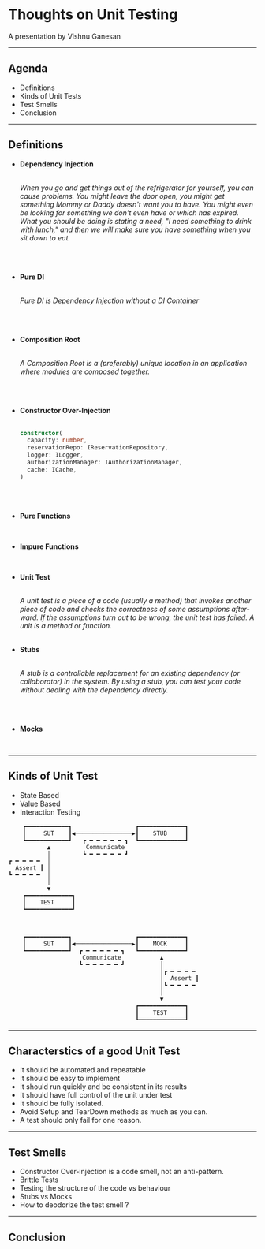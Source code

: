 # Thoughts on Unit Testing

A presentation by Vishnu Ganesan

---

## Agenda

- Definitions
- Kinds of Unit Tests
- Test Smells
- Conclusion

---

## Definitions

- **Dependency Injection**<br>
  <br>

  _When you go and get things out of the refrigerator for yourself, you can cause problems. You might leave the door open, you might get something Mommy or Daddy doesn't want you to have. You might even be looking for something we don't even have or which has expired. What you should be doing is stating a need, "I need something to drink with lunch," and then we will make sure you have something when you sit down to eat._

  <br>
  <br>

- **Pure DI**<br>
  <br>

  _Pure DI is Dependency Injection without a DI Container_

  <br>
  <br>

- **Composition Root**<br>
  <br>

  _A Composition Root is a (preferably) unique location in an application where modules are composed together._

  <br>
  <br>

- **Constructor Over-Injection**<br>
  <br>

  ```typescript
  constructor(
    capacity: number,
    reservationRepo: IReservationRepository,
    logger: ILogger,
    authorizationManager: IAuthorizationManager,
    cache: ICache,
  )
  ```

  <br>
  <br>

- **Pure Functions** <br>

  <br>

- **Impure Functions** <br>

  <br>

- **Unit Test** <br>
  <br>

  _A unit test is a piece of a code (usually a method) that invokes another piece of code and checks the correctness of some assumptions after- ward. If the assumptions turn out to be wrong, the unit test has failed. A unit is a method or function._
  <br>
  <br>

- **Stubs** <br>
  <br>

  _A stub is a controllable replacement for an existing dependency (or collaborator) in the system. By using a stub, you can test your code without dealing with the dependency directly._

  <br>
  <br>

- **Mocks** <br>

  <br>

---

## Kinds of Unit Test

- State Based
- Value Based
- Interaction Testing

```
    ┏━━━━━━━━━━━━┓                  ┏━━━━━━━━━━━━━┓
    ┃     SUT    ┃◀────────────────▶┃    STUB     ┃
    ┗━━━━━━━━━━━━┛   ┏ ━ ━ ━ ━ ━ ┓  ┗━━━━━━━━━━━━━┛
           ▲          Communicate
           │         ┗ ━ ━ ━ ━ ━ ┛
┏ ━ ━ ━ ━  │
  Assert ┃ │
┗ ━ ━ ━ ━  │
           │
           ▼
    ┏━━━━━━━━━━━━━┓
    ┃    TEST     ┃
    ┗━━━━━━━━━━━━━┛



    ┏━━━━━━━━━━━━┓                  ┏━━━━━━━━━━━━━┓
    ┃     SUT    ┃◀────────────────▶┃    MOCK     ┃
    ┗━━━━━━━━━━━━┛  ┏ ━ ━ ━ ━ ━ ┓   ┗━━━━━━━━━━━━━┛
                     Communicate           ▲
                    ┗ ━ ━ ━ ━ ━ ┛          │
                                           │┏ ━ ━ ━ ━
                                           │  Assert ┃
                                           │┗ ━ ━ ━ ━
                                           │
                                           ▼
                                    ┏━━━━━━━━━━━━━┓
                                    ┃    TEST     ┃
                                    ┗━━━━━━━━━━━━━┛
```

---

## Characterstics of a good Unit Test

- It should be automated and repeatable
- It should be easy to implement
- It should run quickly and be consistent in its results
- It should have full control of the unit under test
- It should be fully isolated.
- Avoid Setup and TearDown methods as much as you can.
- A test should only fail for one reason.

---

## Test Smells

- Constructor Over-injection is a code smell, not an anti-pattern.
- Brittle Tests
- Testing the structure of the code vs behaviour
- Stubs vs Mocks
- How to deodorize the test smell ?

---

## Conclusion

```

```
